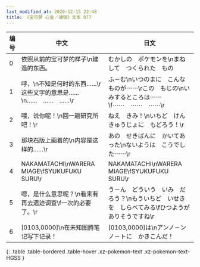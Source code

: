 ```yaml
---
last_modified_at: 2020-12-15 22:48
title: 《宝可梦 心金／魂银》文本 077
---
```

| 编号 | 中文 | 日文 |
| ---- | ---- | ---- |
| 0 | 依照从前的宝可梦的样子\n建造的东西。 | むかしの　ポケモンを\nまねして　つくられた　もの |
| 1 | 呼，\n不知是何时的东西……\r这些文字的意思是……\n……　……　……\r | ふ－む\nいつのまに　こんなものが⋯⋯\rこの　もじの\nいみするところは⋯⋯\f⋯⋯　⋯⋯　⋯⋯\r |
| 2 | 喂，说你呢！\n回一趟研究所吧！\r | ねえ　きみ！\nいちど　けんきゅうじょに　もどろう！\r |
| 3 | 那块石版上画着的\n内容是这样的……\r | あの　せきばんに　かいてあった\nないようは　こうでした⋯⋯\r |
| 4 | NAKAMATACHI\nWARERA　MIAGE\fSYUKUFUKU　SURU\r | NAKAMATACHI\nWARERA　MIAGE\fSYUKUFUKU　SURU\r |
| 5 | 嗯，是什么意思呢？\n看来有再去遗迹调查\f一次的必要了。\r | う－ん　どういう　いみ　だろう？\nもういちど　いせきを　しらべてみる\fひつようが　ありそうですね\r |
| 6 | [0103,0000]\n在未知图腾笔记写下记录！ | [0103,0000]は\nアンノ－ンノ－トに　かきこんだ！ |
{: .table .table-bordered .table-hover .xz-pokemon-text .xz-pokemon-text-HGSS }